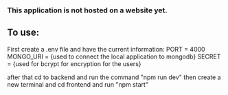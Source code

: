 ### This application is not hosted on a website yet. 

## To use:
First create a .env file and have the current information:
PORT = 4000
MONGO_URI = {used to connect the local application to mongodb}
SECRET = {used for bcrypt for encryption for the users}

after that cd to backend and run the command "npm run dev"
then create a new terminal and cd frontend and run "npm start"
